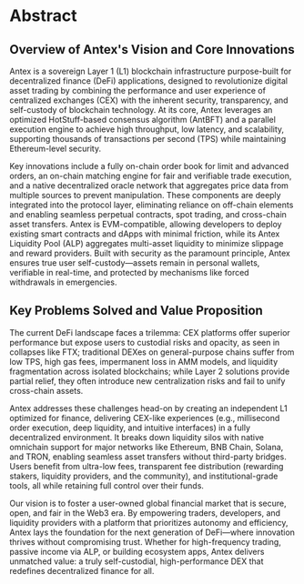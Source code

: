 # Abstract

## Overview of Antex's Vision and Core Innovations

Antex is a sovereign Layer 1 (L1) blockchain infrastructure purpose-built for decentralized finance (DeFi) applications, designed to revolutionize digital asset trading by combining the performance and user experience of centralized exchanges (CEX) with the inherent security, transparency, and self-custody of blockchain technology. At its core, Antex leverages an optimized HotStuff-based consensus algorithm (AntBFT) and a parallel execution engine to achieve high throughput, low latency, and scalability, supporting thousands of transactions per second (TPS) while maintaining Ethereum-level security.

Key innovations include a fully on-chain order book for limit and advanced orders, an on-chain matching engine for fair and verifiable trade execution, and a native decentralized oracle network that aggregates price data from multiple sources to prevent manipulation. These components are deeply integrated into the protocol layer, eliminating reliance on off-chain elements and enabling seamless perpetual contracts, spot trading, and cross-chain asset transfers. Antex is EVM-compatible, allowing developers to deploy existing smart contracts and dApps with minimal friction, while its Antex Liquidity Pool (ALP) aggregates multi-asset liquidity to minimize slippage and reward providers. Built with security as the paramount principle, Antex ensures true user self-custody—assets remain in personal wallets, verifiable in real-time, and protected by mechanisms like forced withdrawals in emergencies.

## Key Problems Solved and Value Proposition

The current DeFi landscape faces a trilemma: CEX platforms offer superior performance but expose users to custodial risks and opacity, as seen in collapses like FTX; traditional DEXes on general-purpose chains suffer from low TPS, high gas fees, impermanent loss in AMM models, and liquidity fragmentation across isolated blockchains; while Layer 2 solutions provide partial relief, they often introduce new centralization risks and fail to unify cross-chain assets.

Antex addresses these challenges head-on by creating an independent L1 optimized for finance, delivering CEX-like experiences (e.g., millisecond order execution, deep liquidity, and intuitive interfaces) in a fully decentralized environment. It breaks down liquidity silos with native omnichain support for major networks like Ethereum, BNB Chain, Solana, and TRON, enabling seamless asset transfers without third-party bridges. Users benefit from ultra-low fees, transparent fee distribution (rewarding stakers, liquidity providers, and the community), and institutional-grade tools, all while retaining full control over their funds.

Our vision is to foster a user-owned global financial market that is secure, open, and fair in the Web3 era. By empowering traders, developers, and liquidity providers with a platform that prioritizes autonomy and efficiency, Antex lays the foundation for the next generation of DeFi—where innovation thrives without compromising trust. Whether for high-frequency trading, passive income via ALP, or building ecosystem apps, Antex delivers unmatched value: a truly self-custodial, high-performance DEX that redefines decentralized finance for all.
